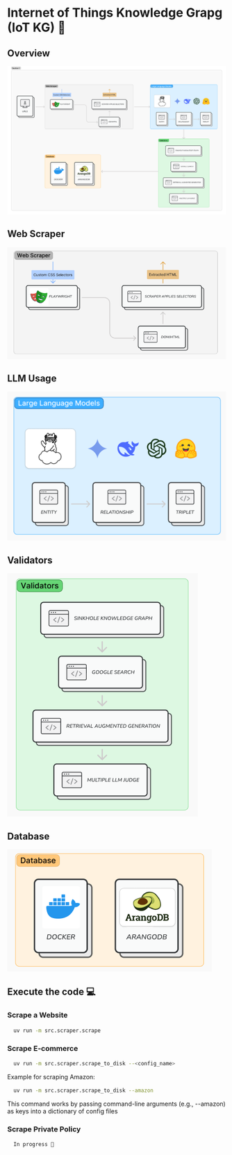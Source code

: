 # Internet of Things Knowledge Grapg (IoT KG) 🧠

## Overview
<img src="assets/iot_kg_workflow.png"/>

## Web Scraper
<img src="assets/web_scraper_workflow.png"/>

## LLM Usage
<img src="assets/llm_workflow.png"/>

## Validators
<img src="assets/validator_workflow.png"/>

## Database
<img src="assets/database_workflow.png"/>

## Execute the code 💻

### Scrape a Website
```sh
  uv run -m src.scraper.scrape
```

### Scrape E-commerce
```sh
  uv run -m src.scraper.scrape_to_disk --<config_name>
```

Example for scraping Amazon:
```sh
  uv run -m src.scraper.scrape_to_disk --amazon
```
This command works by passing command-line arguments (e.g., --amazon) as keys into a dictionary of config files

### Scrape Private Policy
```sh
  In progress 🚧
```

